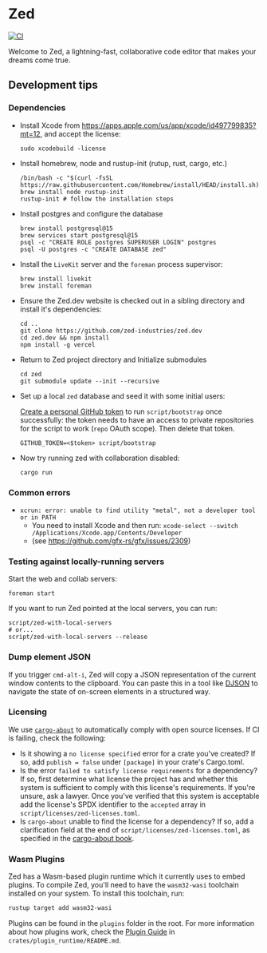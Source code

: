 # Zed

[![CI](https://github.com/zed-industries/zed/actions/workflows/ci.yml/badge.svg)](https://github.com/zed-industries/zed/actions/workflows/ci.yml)

Welcome to Zed, a lightning-fast, collaborative code editor that makes your dreams come true.

## Development tips

### Dependencies

* Install Xcode from https://apps.apple.com/us/app/xcode/id497799835?mt=12, and accept the license:
  ```
  sudo xcodebuild -license
  ```
  
* Install homebrew, node and rustup-init (rutup, rust, cargo, etc.)
  ```
  /bin/bash -c "$(curl -fsSL https://raw.githubusercontent.com/Homebrew/install/HEAD/install.sh)"
  brew install node rustup-init
  rustup-init # follow the installation steps
  ```
  
* Install postgres and configure the database
  ```
  brew install postgresql@15
  brew services start postgresql@15
  psql -c "CREATE ROLE postgres SUPERUSER LOGIN" postgres
  psql -U postgres -c "CREATE DATABASE zed"
  ```
  
* Install the `LiveKit` server and the `foreman` process supervisor:

    ```
    brew install livekit
    brew install foreman
    ```

* Ensure the Zed.dev website is checked out in a sibling directory and install it's dependencies:

    ```
    cd ..
    git clone https://github.com/zed-industries/zed.dev
    cd zed.dev && npm install
    npm install -g vercel
    ```

* Return to Zed project directory and Initialize submodules

    ```
    cd zed
    git submodule update --init --recursive
    ```

* Set up a local `zed` database and seed it with some initial users:

    [Create a personal GitHub token](https://github.com/settings/tokens/new) to run `script/bootstrap` once successfully: the token needs to have an access to private repositories for the script to work (`repo` OAuth scope).
    Then delete that token.

    ```
    GITHUB_TOKEN=<$token> script/bootstrap
    ```

* Now try running zed with collaboration disabled:
  ```
  cargo run
  ```

### Common errors

* `xcrun: error: unable to find utility "metal", not a developer tool or in PATH`
  * You need to install Xcode and then run: `xcode-select --switch /Applications/Xcode.app/Contents/Developer`
  * (see https://github.com/gfx-rs/gfx/issues/2309)

### Testing against locally-running servers

Start the web and collab servers:

```
foreman start
```

If you want to run Zed pointed at the local servers, you can run:

```
script/zed-with-local-servers
# or...
script/zed-with-local-servers --release
```

### Dump element JSON

If you trigger `cmd-alt-i`, Zed will copy a JSON representation of the current window contents to the clipboard. You can paste this in a tool like [DJSON](https://chrome.google.com/webstore/detail/djson-json-viewer-formatt/chaeijjekipecdajnijdldjjipaegdjc?hl=en) to navigate the state of on-screen elements in a structured way.

### Licensing

We use [`cargo-about`](https://github.com/EmbarkStudios/cargo-about) to automatically comply with open source licenses. If CI is failing, check the following:

- Is it showing a `no license specified` error for a crate you've created? If so, add `publish = false` under `[package]` in your crate's Cargo.toml.
- Is the error `failed to satisfy license requirements` for a dependency? If so, first determine what license the project has and whether this system is sufficient to comply with this license's requirements. If you're unsure, ask a lawyer. Once you've verified that this system is acceptable add the license's SPDX identifier to the `accepted` array in `script/licenses/zed-licenses.toml`.
- Is `cargo-about` unable to find the license for a dependency? If so, add a clarification field at the end of `script/licenses/zed-licenses.toml`, as specified in the [cargo-about book](https://embarkstudios.github.io/cargo-about/cli/generate/config.html#crate-configuration).


### Wasm Plugins

Zed has a Wasm-based plugin runtime which it currently uses to embed plugins. To compile Zed, you'll need to have the `wasm32-wasi` toolchain installed on your system. To install this toolchain, run:

```bash
rustup target add wasm32-wasi
```

Plugins can be found in the `plugins` folder in the root. For more information about how plugins work, check the [Plugin Guide](./crates/plugin_runtime/README.md) in `crates/plugin_runtime/README.md`.
